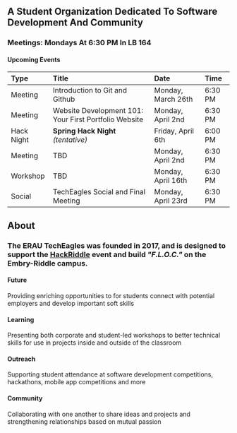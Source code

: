 ## A Student Organization Dedicated To Software Development And Community
### Meetings: Mondays At 6:30 PM In LB 164

#### Upcoming Events
| Type         | Title             | Date  | Time |
|:-------------|:------------------|:------|:------|
| Meeting      | Introduction to Git and Github | Monday, March 26th  | 6:30 PM |
| Meeting      | Website Development 101: Your First Portfolio Website | Monday, April 2nd | 6:30 PM |
| Hack Night   | **Spring Hack Night** _(tentative)_ | Friday, April 6th | 6:00 PM |
| Meeting      | TBD | Monday, April 2nd | 6:30 PM |
| Workshop     | TBD | Monday, April 16th | 6:30 PM |
| Social       | TechEagles Social and Final Meeting  | Monday, April 23rd | 6:30 PM |


## About
### The ERAU TechEagles was founded in 2017, and is designed to support the [HackRiddle](https://hackriddle.com) event and build _"F.L.O.C."_ on the Embry-Riddle campus.

#### Future
Providing enriching opportunities to for students connect with potential employers and develop important soft skills

#### Learning
Presenting both corporate and student-led workshops to better technical skills for use in projects inside and outside of the classroom

#### Outreach
Supporting student attendance at software development competitions, hackathons, mobile app competitions and more

#### Community
Collaborating with one another to share ideas and projects and strengthening relationships based on mutual passion

